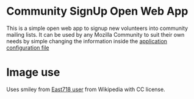 # Community SignUp Open Web App
This is a simple open web app to signup new volunteers into community mailing lists. It can be used by any Mozilla Community to suit their own needs by simple changing the information inside the [application configuration file](app/config.js)


# Image use
Uses smiley from [East718 user](https://commons.wikimedia.org/wiki/File:718smiley.svg) from Wikipedia with CC license.
